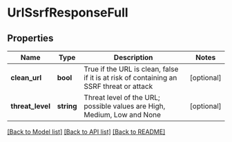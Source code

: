 # UrlSsrfResponseFull

## Properties
Name | Type | Description | Notes
------------ | ------------- | ------------- | -------------
**clean_url** | **bool** | True if the URL is clean, false if it is at risk of containing an SSRF threat or attack | [optional] 
**threat_level** | **string** | Threat level of the URL; possible values are High, Medium, Low and None | [optional] 

[[Back to Model list]](../README.md#documentation-for-models) [[Back to API list]](../README.md#documentation-for-api-endpoints) [[Back to README]](../README.md)


